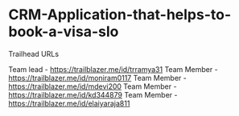# CRM-Application-that-helps-to-book-a-visa-slo

Trailhead  URLs

Team lead - https://trailblazer.me/id/trramya31
Team Member - https://trailblazer.me/id/moniram0117
Team Member - https://trailblazer.me/id/mdevi200
Team Member - https://trailblazer.me/id/kd344879
Team Member - https://trailblazer.me/id/elaiyaraja811

